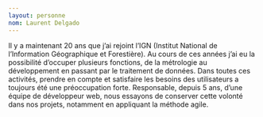```yaml
---
layout: personne
nom: Laurent Delgado
---
```


Il y a maintenant 20 ans que j’ai rejoint l’IGN (Institut National de l’Information Géographique et Forestière). Au cours de ces années j’ai eu la possibilité d’occuper plusieurs fonctions, de la métrologie au développement en passant par le traitement de données. Dans toutes ces activités, prendre en compte et satisfaire les besoins des utilisateurs a toujours été une préoccupation forte. Responsable, depuis 5 ans, d’une équipe de développeur web, nous essayons de conserver cette volonté dans nos projets, notamment en appliquant la méthode agile.
